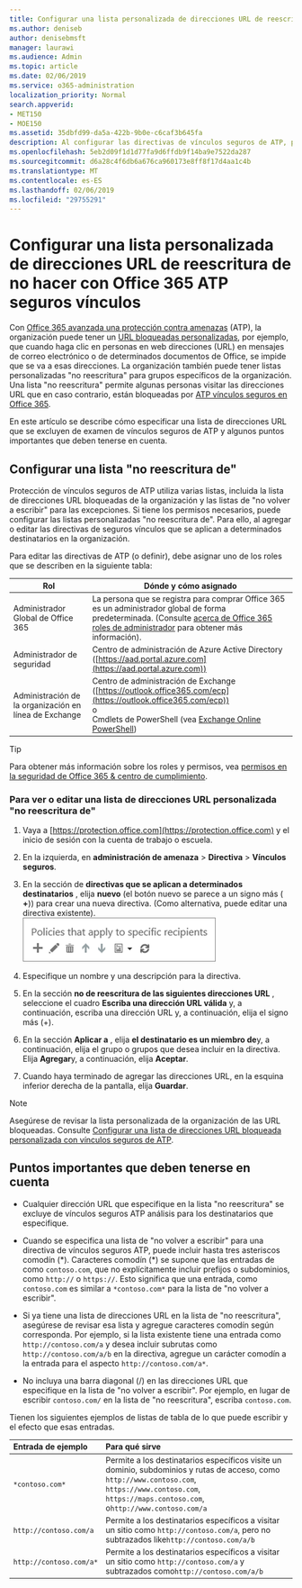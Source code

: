 ```yaml
---
title: Configurar una lista personalizada de direcciones URL de reescritura de no hacer con Office 365 ATP seguros vínculos
ms.author: deniseb
author: denisebmsft
manager: laurawi
ms.audience: Admin
ms.topic: article
ms.date: 02/06/2019
ms.service: o365-administration
localization_priority: Normal
search.appverid:
- MET150
- MOE150
ms.assetid: 35dbfd99-da5a-422b-9b0e-c6caf3b645fa
description: Al configurar las directivas de vínculos seguros de ATP, puede incluir una reescritura de no hacer ' lista de direcciones URL para habilitar algunas personas de la organización visitar sitios que se incluyen en la lista.
ms.openlocfilehash: 5eb2d09f1d1d77fa9d6ffdb9f14ba9e7522da287
ms.sourcegitcommit: d6a28c4f6db6a676ca960173e8ff8f17d4aa1c4b
ms.translationtype: MT
ms.contentlocale: es-ES
ms.lasthandoff: 02/06/2019
ms.locfileid: "29755291"
---
```

# <a name="set-up-a-custom-do-not-rewrite-urls-list-using-office-365-atp-safe-links"></a>Configurar una lista personalizada de direcciones URL de reescritura de no hacer con Office 365 ATP seguros vínculos

Con [Office 365 avanzada una protección contra amenazas](office-365-atp.md) (ATP), la organización puede tener un [URL bloqueadas personalizadas](set-up-a-custom-blocked-urls-list-wtih-atp.md), por ejemplo, que cuando haga clic en personas en web direcciones (URL) en mensajes de correo electrónico o de determinados documentos de Office, se impide que se va a esas direcciones. La organización también puede tener listas personalizadas "no reescritura" para grupos específicos de la organización. Una lista "no reescritura" permite algunas personas visitar las direcciones URL que en caso contrario, están bloqueadas por [ATP vínculos seguros en Office 365](atp-safe-links.md). 
  
En este artículo se describe cómo especificar una lista de direcciones URL que se excluyen de examen de vínculos seguros de ATP y algunos puntos importantes que deben tenerse en cuenta.

## <a name="set-up-a-do-not-rewrite-list"></a>Configurar una lista "no reescritura de"

Protección de vínculos seguros de ATP utiliza varias listas, incluida la lista de direcciones URL bloqueadas de la organización y las listas de "no volver a escribir" para las excepciones. Si tiene los permisos necesarios, puede configurar las listas personalizadas "no reescritura de". Para ello, al agregar o editar las directivas de seguros vínculos que se aplican a determinados destinatarios en la organización. 

Para editar las directivas de ATP (o definir), debe asignar uno de los roles que se describen en la siguiente tabla:

|Rol  |Dónde y cómo asignado  |
|---------|---------|
|Administrador Global de Office 365 |La persona que se registra para comprar Office 365 es un administrador global de forma predeterminada. (Consulte [acerca de Office 365 roles de administrador](https://docs.microsoft.com/office365/admin/add-users/about-admin-roles) para obtener más información).         |
|Administrador de seguridad |Centro de administración de Azure Active Directory ([https://aad.portal.azure.com](https://aad.portal.azure.com))|
|Administración de la organización en línea de Exchange |Centro de administración de Exchange ([https://outlook.office365.com/ecp](https://outlook.office365.com/ecp)) <br>o <br>  Cmdlets de PowerShell (vea [Exchange Online PowerShell](https://docs.microsoft.com/powershell/exchange/exchange-online/exchange-online-powershell?view=exchange-ps)) |

> [!TIP]
> Para obtener más información sobre los roles y permisos, vea [permisos en la seguridad de Office 365 &amp; centro de cumplimiento](permissions-in-the-security-and-compliance-center.md).

### <a name="to-view-or-edit-a-custom-do-not-rewrite-urls-list"></a>Para ver o editar una lista de direcciones URL personalizada "no reescritura de"
  
1. Vaya a [https://protection.office.com](https://protection.office.com) y el inicio de sesión con la cuenta de trabajo o escuela. 
    
2. En la izquierda, en **administración de amenaza** \> **Directiva** \> **Vínculos seguros**.
    
3. En la sección de **directivas que se aplican a determinados destinatarios** , elija **nuevo** (el botón nuevo se parece a un signo más ( **+**)) para crear una nueva directiva. (Como alternativa, puede editar una directiva existente).<br/>![Elija nuevo para agregar una directiva de vínculos seguros para los destinatarios de correo electrónico específica](media/01073f42-3cec-4ddb-8c10-4d33ec434676.png)
  
4. Especifique un nombre y una descripción para la directiva.
    
5. En la sección **no de reescritura de las siguientes direcciones URL** , seleccione el cuadro **Escriba una dirección URL válida** y, a continuación, escriba una dirección URL y, a continuación, elija el signo más (+). 
    
6. En la sección **Aplicar a** , elija **el destinatario es un miembro de**y, a continuación, elija el grupo o grupos que desea incluir en la directiva. Elija **Agregar**y, a continuación, elija **Aceptar**.
    
7. Cuando haya terminado de agregar las direcciones URL, en la esquina inferior derecha de la pantalla, elija **Guardar**.
    
> [!NOTE]
> Asegúrese de revisar la lista personalizada de la organización de las URL bloqueadas. Consulte [Configurar una lista de direcciones URL bloqueada personalizada con vínculos seguros de ATP](set-up-a-custom-blocked-urls-list-wtih-atp.md). 
  
## <a name="important-points-to-keep-in-mind"></a>Puntos importantes que deben tenerse en cuenta

- Cualquier dirección URL que especifique en la lista "no reescritura" se excluye de vínculos seguros ATP análisis para los destinatarios que especifique.
 
- Cuando se especifica una lista de "no volver a escribir" para una directiva de vínculos seguros ATP, puede incluir hasta tres asteriscos comodín (\*). Caracteres comodín (\*) se supone que las entradas de como `contoso.com`, que no explícitamente incluir prefijos o subdominios, como `http://` o `https://`. Esto significa que una entrada, como `contoso.com` es similar a `*contoso.com*` para la lista de "no volver a escribir".

- Si ya tiene una lista de direcciones URL en la lista de "no reescritura", asegúrese de revisar esa lista y agregue caracteres comodín según corresponda. Por ejemplo, si la lista existente tiene una entrada como `http://contoso.com/a` y desea incluir subrutas como `http://contoso.com/a/b` en la directiva, agregue un carácter comodín a la entrada para el aspecto `http://contoso.com/a*`.
    
- No incluya una barra diagonal (/) en las direcciones URL que especifique en la lista de "no volver a escribir". Por ejemplo, en lugar de escribir `contoso.com/` en la lista de "no reescritura", escriba `contoso.com`.
    
Tienen los siguientes ejemplos de listas de tabla de lo que puede escribir y el efecto que esas entradas.
    
|**Entrada de ejemplo**|**Para qué sirve**|
|:-----|:-----|
|`*contoso.com*`  <br/> |Permite a los destinatarios específicos visite un dominio, subdominios y rutas de acceso, como `http://www.contoso.com`, `https://www.contoso.com`, `https://maps.contoso.com`, o`http://www.contoso.com/a`  <br/> |
|`http://contoso.com/a`  <br/> |Permite a los destinatarios específicos a visitar un sitio como `http://contoso.com/a`, pero no subtrazados like`http://contoso.com/a/b`  <br/> |
|`http://contoso.com/a*`  <br/> |Permite a los destinatarios específicos a visitar un sitio como `http://contoso.com/a` y subtrazados como`http://contoso.com/a/b`  <br/> |
   
 